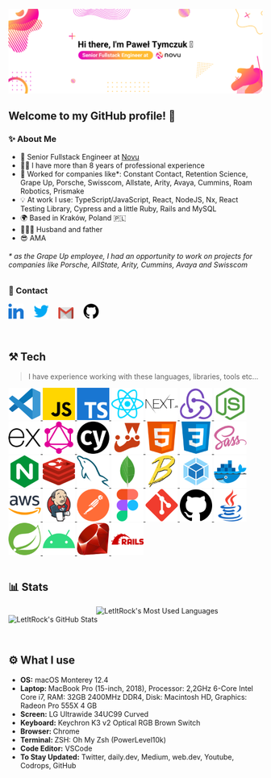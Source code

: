<a href="https://novu.co/" target="_blank"><img src="https://github.com/LetItRock/LetItRock/blob/main/img/header.png" alt="Hi there, I'm Paweł Tymczuk :wave:" /><a/>
<br>

<h2 align="left">Welcome to my GitHub profile! 🙌</h2>
<h3 align="left">✨ About Me</h2>

- 💼 Senior Fullstack Engineer at <a href="https://novu.co/">Novu</a>
- 👨‍💻 I have more than 8 years of professional experience
- 🏢 Worked for companies like\*: Constant Contact, Retention Science, Grape Up, Porsche, Swisscom, Allstate, Arity, Avaya, Cummins, Roam Robotics, Prismake
- 💡 At work I use: TypeScript/JavaScript, React, NodeJS, Nx, React Testing Library, Cypress and a little Ruby, Rails and MySQL
- 🌍 Based in Kraków, Poland 🇵🇱
- 👨‍👩‍👧 Husband and father
- 😎 AMA

<h6>* as the Grape Up employee, I had an opportunity to work on projects for companies like Porsche, AllState, Arity, Cummins, Avaya and Swisscom<h6>

<h3 align="left">💬 Contact</h3>
<p align="left">
  <a href="https://in.linkedin.com/in/paweltymczuk"><img src="./img/linkedin.svg" width="30px" alt="LinkedIn"></a> &nbsp; &nbsp;
  <a href="https://twitter.com/paweltymczuk"><img src="./img/twitter.svg" width="30px" alt="Twitter"></a> &nbsp; &nbsp;
  <a href="mailto:pawel.tymczuk@gmail.com"><img src="./img/gmail.png" width="30px" alt="Gmail"></a> &nbsp; &nbsp;
  <a href="https://github.com/LetItRock"><img src="./img/github.svg" width="30px" alt="GitHub"></a> &nbsp; &nbsp;
</p>

<br>
<h2 align="left">⚒️ Tech</h2>

> I have experience working with these languages, libraries, tools etc...

<a href="https://code.visualstudio.com/" target="_blank">
  <img src="./img/vscode.svg" width="64" height="64" alt="JavaScript" />
</a>
<a href="https://developer.mozilla.org/en-US/docs/Web/JavaScript" target="_blank">
  <img src="./img/javascript.svg" width="64" height="64" alt="JavaScript" />
</a>
<a href="https://www.typescriptlang.org/" target="_blank">
  <img src="./img/typescript.svg" width="64" height="64" alt="TypeScript" />
</a>
<a href="https://reactjs.org/" target="_blank">
  <img src="./img/reactjs.svg" width="64" height="64" alt="React" />
</a>
<a href="https://nextjs.com/" target="_blank">
  <img src="./img/nextjs.svg" width="64" height="64" alt="React" />
</a>
<a href="https://redux.js.org/" target="_blank">
  <img src="./img/redux.svg" width="64" height="64" alt="React" />
</a>
<a href="https://nodejs.org/en/" target="_blank">
  <img src="./img/nodejs.svg" width="64" height="64" alt="CSS" />
</a>
<a href="https://expressjs.com/" target="_blank">
  <img src="./img/express.svg" width="64" height="64" alt="CSS" />
</a>
<a href="https://graphql.org/" target="_blank">
  <img src="./img/graphql.svg" width="64" height="64" alt="CSS" />
</a>
<a href="https://www.cypress.io/" target="_blank">
  <img src="./img/cypress.svg" width="64" height="64" alt="CSS" />
</a>
<a href="https://jestjs.io/" target="_blank">
  <img src="./img/jest.svg" width="64" height="64" alt="CSS" />
</a>
<a href="https://developer.mozilla.org/en-US/docs/Web/HTML" target="_blank">
  <img src="./img/html.svg" width="64" height="64" alt="HTML" />
</a>
<a href="https://developer.mozilla.org/en-US/docs/Web/CSS" target="_blank">
  <img src="./img/css.svg" width="64" height="64" alt="CSS" />
</a>
<a href="https://sass-lang.com/" target="_blank">
  <img src="./img/sass.svg" width="64" height="64" alt="CSS" />
</a>
<a href="https://www.nginx.com/" target="_blank">
  <img src="./img/nginx.svg" width="64" height="64" alt="CSS" />
</a>
<a href="https://redis.io/" target="_blank">
  <img src="./img/redis.svg" width="64" height="64" alt="CSS" />
</a>
<a href="https://www.mysql.com/" target="_blank">
  <img src="./img/mysql.svg" width="64" height="64" alt="CSS" />
</a>
<a href="https://www.mongodb.com/" target="_blank">
  <img src="./img/mongodb.svg" width="64" height="64" alt="CSS" />
</a>
<a href="https://babeljs.io/" target="_blank">
  <img src="./img/babel.svg" width="64" height="64" alt="CSS" />
</a>
<a href="https://webpack.js.org/" target="_blank">
  <img src="./img/webpack.svg" width="64" height="64" alt="CSS" />
</a>
<a href="https://www.docker.com/" target="_blank">
  <img src="./img/docker.svg" width="64" height="64" alt="CSS" />
</a>
<a href="https://aws.amazon.com/" target="_blank">
  <img src="./img/aws.svg" width="64" height="64" alt="CSS" />
</a>
<a href="https://www.jenkins.io/" target="_blank">
  <img src="./img/jenkins.svg" width="64" height="64" alt="CSS" />
</a>
<a href="https://www.postman.com/" target="_blank">
  <img src="./img/postman.svg" width="64" height="64" alt="CSS" />
</a>
<a href="https://www.figma.com/" target="_blank">
  <img src="./img/figma.svg" width="64" height="64" alt="CSS" />
</a>
<a href="https://git-scm.com/" target="_blank">
  <img src="./img/git.svg" width="64" height="64" alt="CSS" />
</a>
<a href="https://github.com/" target="_blank">
  <img src="./img/github.svg" width="64" height="64" alt="CSS" />
</a>
<a href="https://www.java.com/en/" target="_blank">
  <img src="./img/java.svg" width="64" height="64" alt="CSS" />
</a>
<a href="https://spring.io/" target="_blank">
  <img src="./img/spring.svg" width="64" height="64" alt="CSS" />
</a>
<a href="https://www.android.com/intl/en_US/" target="_blank">
  <img src="./img/android.svg" width="64" height="64" alt="CSS" />
</a>
<a href="https://www.ruby-lang.org/en/" target="_blank">
  <img src="./img/ruby.svg" width="64" height="64" alt="CSS" />
</a>
<a href="https://rubyonrails.org/" target="_blank">
  <img src="./img/rails.svg" width="64" height="64" alt="CSS" />
</a>

<br/>
<br/>
<h2 align="left">📊 Stats</h2>

<img src="https://github-readme-stats.vercel.app/api/top-langs/?username=LetItRock&layout=compact&title_color=2F67F8&bg_color=fff" alt="LetItRock's Most Used Languages" align="right" width="330">

![LetItRock's GitHub Stats](https://github-readme-stats.vercel.app/api?username=LetItRock&show_icons=true&title_color=2F67F8&icon_color=945BF0&text_color=F8049C&bg_color=fff&count_private=true&include_all_commits=true)

<br/>
<h2 align="left">⚙️ What I use</h2>
<ul>
  <li><b>OS:</b> macOS Monterey 12.4</li>
  <li><b>Laptop: </b> MacBook Pro (15-inch, 2018), Processor: 2,2GHz 6-Core Intel Core i7, RAM: 32GB 2400MHz DDR4, Disk: Macintosh HD, Graphics: Radeon Pro 555X 4 GB</li>
  <li><b>Screen:</b> LG Ultrawide 34UC99 Curved</li>
  <li><b>Keyboard:</b> Keychron K3 v2 Optical RGB Brown Switch</li>
  <li><b>Browser: </b> Chrome</li>
  <li><b>Terminal: </b> ZSH: Oh My Zsh (PowerLevel10k)</li>
  <li><b>Code Editor:</b> VSCode</li>
  <li><b>To Stay Updated:</b> Twitter, daily.dev, Medium, web.dev, Youtube, Codrops, GitHub</li>
</ul>	
